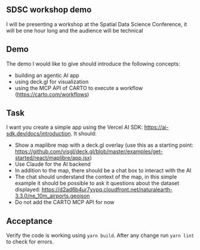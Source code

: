 ## SDSC workshop demo

I will be presenting a workshop at the Spatial Data Science Conference, it will be one hour long and the audience will be technical

## Demo

The demo I would like to give should introduce the following concepts:

- building an agentic AI app
- using deck.gl for visualization
- using the MCP API of CARTO to execute a workflow (https://carto.com/workflows)

## Task

I want you create a simple app using the Vercel AI SDK: https://ai-sdk.dev/docs/introduction. It should:

- Show a maplibre map with a deck.gl overlay (use this as a starting point: https://github.com/visgl/deck.gl/blob/master/examples/get-started/react/maplibre/app.jsx)
- Use Claude for the AI backend
- In addition to the map, there should be a chat box to interact with the AI
- The chat should understand the context of the map, in this simple example it should be possible to ask it questions about the dataset displayed: https://d2ad6b4ur7yvpq.cloudfront.net/naturalearth-3.3.0/ne_10m_airports.geojson
- Do not add the CARTO MCP API for now

## Acceptance

Verify the code is working using `yarn build`. After any change run `yarn lint` to check for errors.
